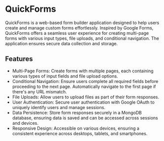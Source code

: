 # QuickForms
QuickForms is a web-based form builder application designed to help users create and manage custom forms effortlessly. Inspired by Google Forms, QuickForms offers a seamless user experience for creating multi-page forms with various input types, file uploads, and conditional navigation. The application ensures secure data collection and storage.
## Features
- Multi-Page Forms: Create forms with multiple pages, each containing various types of input fields and file upload options.
- Conditional Navigation: Ensure users complete all required fields before proceeding to the next page. Automatically navigate to the first page if there's any URL mismatch.
- File Uploads: Allow users to upload files as part of their form responses.
- User Authentication: Secure user authentication with Google OAuth to uniquely identify users and manage sessions.
- Data Persistence: Store form responses securely in a MongoDB database, ensuring data is saved and can be accessed across sessions and devices.
- Responsive Design: Accessible on various devices, ensuring a consistent experience across desktops, tablets, and smartphones.
